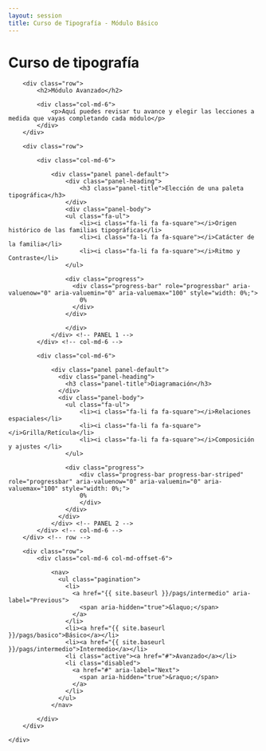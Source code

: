 ```yaml
---
layout: session
title: Curso de Tipografía - Módulo Básico
---
```


<div class="seccion uno">
	<div class="container">
		<h1>Curso <span class="merri">de</span> tipografía</h1>
	</div>
</div> <!--JUMBOTRON -->

<div class="seccion dos" id="seccion-1">
	<div class="container">

		<div class="row">
			<h2>Módulo Avanzado</h2>

			<div class="col-md-6">
				<p>Aquí puedes revisar tu avance y elegir las lecciones a medida que vayas completando cada módulo</p>
			</div>
		</div>
				
		<div class="row">
				
			<div class="col-md-6">
				
				<div class="panel panel-default">
					<div class="panel-heading">
						<h3 class="panel-title">Elección de una paleta tipográfica</h3>
					</div>					
					<div class="panel-body">
					<ul class="fa-ul">
						<li><i class="fa-li fa fa-square"></i>Origen histórico de las familias tipográficas</li>
						<li><i class="fa-li fa fa-square"></i>Catácter de la familia</li>
						<li><i class="fa-li fa fa-square"></i>Ritmo y Contraste</li>
					</ul>

					<div class="progress">
					  <div class="progress-bar" role="progressbar" aria-valuenow="0" aria-valuemin="0" aria-valuemax="100" style="width: 0%;">
					    0%
					  </div>
					</div>

					</div>
				</div> <!-- PANEL 1 -->
			</div> <!-- col-md-6 -->

			<div class="col-md-6">

				<div class="panel panel-default">
				  <div class="panel-heading">
				    <h3 class="panel-title">Diagramación</h3>
				  </div>
				  <div class="panel-body">
				    <ul class="fa-ul">
						<li><i class="fa-li fa fa-square"></i>Relaciones espaciales</li>
						<li><i class="fa-li fa fa-square"></i>Grilla/Retícula</li>
						<li><i class="fa-li fa fa-square"></i>Composición y ajustes </li>
					</ul>

					<div class="progress">
						<div class="progress-bar progress-bar-striped" role="progressbar" aria-valuenow="0" aria-valuemin="0" aria-valuemax="100" style="width: 0%;">
					    0%
						</div>
					</div>
				  </div>
				</div> <!-- PANEL 2 -->
			</div> <!-- col-md-6 -->
		</div> <!-- row -->

		<div class="row">
			<div class="col-md-6 col-md-offset-6">
				
				<nav>
				  <ul class="pagination">
				    <li>
				      <a href="{{ site.baseurl }}/pags/intermedio" aria-label="Previous">
				        <span aria-hidden="true">&laquo;</span>
				      </a>
				    </li>
				    <li><a href="{{ site.baseurl }}/pags/basico">Básico</a></li>
				    <li><a href="{{ site.baseurl }}/pags/intermedio">Intermedio</a></li>
				    <li class="active"><a href="#">Avanzado</a></li>
				    <li class="disabled">
				      <a href="#" aria-label="Next">
				        <span aria-hidden="true">&raquo;</span>
				      </a>
				    </li>
				  </ul>
				</nav>

			</div>
		</div>

	</div>
</div>
